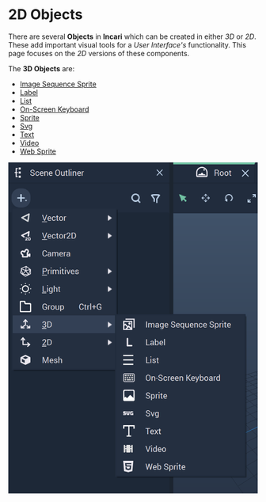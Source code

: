 # 2D Objects

There are several **Objects** in **Incari** which can be created in either *3D* or *2D*. These add important visual tools for a *User Interface's* functionality. This page focuses on the *2D* versions of these components. 


The **3D Objects** are:

* [Image Sequence Sprite](imagesequencesprite2d.md)
* [Label](label2d.md)
* [List](list2d.md)
* [On-Screen Keyboard](onscreenkeyboard2d.md)
* [Sprite](sprite2d.md)
* [Svg](svg2d.md)
* [Text](text2d.md)
* [Video](video2d.md)
* [Web Sprite](websprite2d.md)


![3D Objects.](../../../.gitbook/assets/3dobjects.png)

